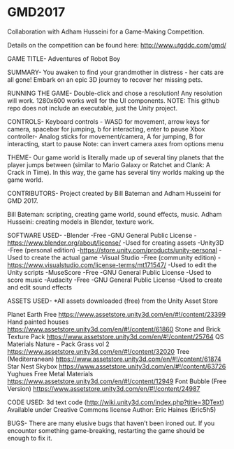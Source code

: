 # GMD2017
Collaboration with Adham Husseini for a Game-Making Competition.

Details on the competition can be found here: http://www.utgddc.com/gmd/



GAME TITLE- Adventures of Robot Boy

SUMMARY-
You awaken to find your grandmother in distress - her cats are all gone! Embark on an epic 3D journey to recover her missing pets.

RUNNING THE GAME-
Double-click and chose a resolution! Any resolution will work. 1280x600 works well for the UI components.
NOTE: This github repo does not include an executable, just the Unity project.

CONTROLS-
Keyboard controls - WASD for movement, arrow keys for camera, spacebar for jumping, b for interacting, enter to pause
Xbox controller- Analog sticks for movement/camera, A for jumping, B for interacting, start to pause
Note: can invert camera axes from options menu

THEME-
Our game world is literally made up of several tiny planets that the player jumps between (similar to Mario Galaxy or Ratchet and Clank: A Crack in Time). In this way, the game has several tiny worlds making up the game world.

CONTRIBUTORS-
Project created by Bill Bateman and Adham Husseini for GMD 2017.

Bill Bateman: scripting, creating game world, sound effects, music.
Adham Husseini: creating models in Blender, texture work.


SOFTWARE USED-
-Blender
	-Free
	-GNU General Public License
	-https://www.blender.org/about/license/
	-Used for creating assets
-Unity3D
	-Free (personal edition)
	-https://store.unity.com/products/unity-personal
	-Used to create the actual game
-Visual Studio
	-Free (community edition)
	-https://www.visualstudio.com/license-terms/mt171547/
	-Used to edit the Unity scripts
-MuseScore
	-Free
	-GNU General Public License
	-Used to score music
-Audacity
	-Free
	-GNU General Public License
	-Used to create and edit sound effects

ASSETS USED-
*All assets downloaded (free) from the Unity Asset Store

Planet Earth Free
	https://www.assetstore.unity3d.com/en/#!/content/23399
Hand painted houses
	https://www.assetstore.unity3d.com/en/#!/content/61860
Stone and Brick Texture Pack
	https://www.assetstore.unity3d.com/en/#!/content/25764
QS Materials Nature - Pack Grass vol 2
	https://www.assetstore.unity3d.com/en/#!/content/32020
Tree (Mediterranean) 
	https://www.assetstore.unity3d.com/en/#!/content/61874
Star Nest Skybox
	https://www.assetstore.unity3d.com/en/#!/content/63726
Yughues Free Metal Materials
	https://www.assetstore.unity3d.com/en/#!/content/12949
Font Bubble (Free Version)
	https://www.assetstore.unity3d.com/en/#!/content/24987

CODE USED:
3d text code (http://wiki.unity3d.com/index.php?title=3DText)
Available under Creative Commons license
Author: Eric Haines (Eric5h5)

BUGS-
There are many elusive bugs that haven’t been ironed out. If you encounter something game-breaking, restarting the game should be enough to fix it.
